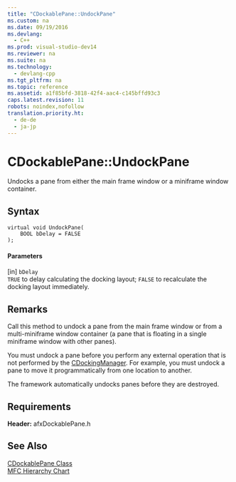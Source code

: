 ```yaml
---
title: "CDockablePane::UndockPane"
ms.custom: na
ms.date: 09/19/2016
ms.devlang: 
  - C++
ms.prod: visual-studio-dev14
ms.reviewer: na
ms.suite: na
ms.technology: 
  - devlang-cpp
ms.tgt_pltfrm: na
ms.topic: reference
ms.assetid: a1f85bfd-3818-42f4-aac4-c145bffd93c3
caps.latest.revision: 11
robots: noindex,nofollow
translation.priority.ht: 
  - de-de
  - ja-jp
---
```

# CDockablePane::UndockPane
Undocks a pane from either the main frame window or a miniframe window container.  
  
## Syntax  
  
```  
virtual void UndockPane(  
    BOOL bDelay = FALSE  
);  
```  
  
#### Parameters  
 [in] `bDelay`  
 `TRUE` to delay calculating the docking layout; `FALSE` to recalculate the docking layout immediately.  
  
## Remarks  
 Call this method to undock a pane from the main frame window or from a multi-miniframe window container (a pane that is floating in a single miniframe window with other panes).  
  
 You must undock a pane before you perform any external operation that is not performed by the [CDockingManager](../vs140/CDockingManager-Class.md). For example, you must undock a pane to move it programmatically from one location to another.  
  
 The framework automatically undocks panes before they are destroyed.  
  
## Requirements  
 **Header:** afxDockablePane.h  
  
## See Also  
 [CDockablePane Class](../vs140/CDockablePane-Class.md)   
 [MFC Hierarchy Chart](../vs140/Hierarchy-Chart.md)